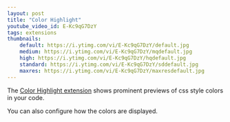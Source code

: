 ```yaml
---
layout: post
title: "Color Highlight"
youtube_video_id: E-Kc9qG7DzY
tags: extensions
thumbnails:
    default: https://i.ytimg.com/vi/E-Kc9qG7DzY/default.jpg
    medium: https://i.ytimg.com/vi/E-Kc9qG7DzY/mqdefault.jpg
    high: https://i.ytimg.com/vi/E-Kc9qG7DzY/hqdefault.jpg
    standard: https://i.ytimg.com/vi/E-Kc9qG7DzY/sddefault.jpg
    maxres: https://i.ytimg.com/vi/E-Kc9qG7DzY/maxresdefault.jpg
---
```


The [Color Highlight extension](https://marketplace.visualstudio.com/items?itemName=naumovs.color-highlight") shows prominent previews of css style colors in your code.

You can also configure how the colors are displayed.

